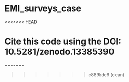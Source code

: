 # EMI_surveys_case

<<<<<<< HEAD
# Cite this code using the DOI: 10.5281/zenodo.13385390
=======
>>>>>>> c889bdc6 (clean)
